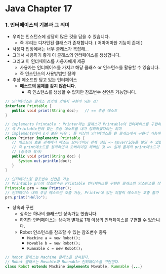 # Java Chapter 17

### 1. 인터페이스의 기본과 그 의미

- 우리는 인스턴스에 상당히 많은 것을 담을 수 있습니다.
  - 즉 우리는 디자인된 클래스가 존재합니다. ( 어마어마한 기능이 존재 )
- 사용자 입장에서는 너무 클래스가 복잡해...
- 그래서 사용하기 좋게 이 클래스의 인터페이스를 생성합니다.
- 그리고 이 인터페이스를 사용자에게 제공
  - 사용자는 인터페이스를 가지고 해당 클래스 or 인스턴스를 활용할 수 있습니다.
  - 즉 인스턴스의 사용방법만 정의!
- 추상 메소드만 담고 있는 인터페이스
  - **메소드의 몸체를 갖지 않습니다.**
    - 즉 인스턴스를 생성할 수 없지만 참조변수 선언은 가능합니다.

```java
// 인터페이스는 클래스 정의에 의해서 구현이 되는 것!
interface Printable {
   public void print(String doc);   // == 추상 메소드
}

// implements Printable : Printer라는 클래스가 Printable의 인터페이스를 구현하겠다라는 의미!
// 즉 Printable안에 있는 추상 메소드를 내가 정의하겠다라는 의미
// implements에서 s가 붙은 이유 : 둘 이상의 인터페이스를 한 클래스에서 구현이 가능하기 때문에...
class Printer implements Printable {
   // 메소드의 호출 관계에서 메소드 오버라이딩 관계 성립 => @Override를 붙일 수 있씁니다.
   // 즉 print메소드를 정의하면서 오버라이딩 해버린 것 => 실제 몸체의 print메소드가 호출되는 것
   // (상속과 유사)
   public void print(String doc) {   
      System.out.println(doc);
   }
}

// 인터페이스형 참조변수 선언은 가능
// Printable prn의 참조변수는 Printable 인터페이스를 구현한 클래스의 인스턴스를 참조할 수 있습니다.
Printable prn = new Printer();
// 인터페이스 내의 추상 메소드만 호출 가능, Printer에 있는 퍼블릭 메소드는 호출 불가
prn.print("Hello");
```

- 상속과 구현
  - 상속은 하나의 클래스만 상속가능 했습니다.
  - 하지만 인터페이스는 상속과 별개로 1개 이상의 인터페이스를 구현할 수 있습니다.
  - Robot 인스턴스를 참조할 수 있는 참조변수 종류
    - `Machine a = new Robot();`
    - `Movable b = new Robot();`
    - `Runnable c = new Robot();`

```java
// Robot 클래스는 Machine 클래스를 상속한다.
// Robot 클래스는 Movable과 Runnable 인터페이스를 구현한다.
class Robot extends Machine implements Movable, Runnable {...}
```

